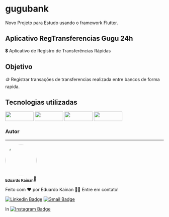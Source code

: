 # gugubank

Novo Projeto para Estudo usando o framework Flutter.

## Aplicativo RegTransferencias Gugu 24h
 
 :heavy_dollar_sign: Aplicativo de Registro de Transferências Rápidas

## Objetivo

:coin: Registrar transações de transferencias realizada entre bancos de forma rapida.

## Tecnologias utilizadas 

<a>

<img align="center" height="30" width="90" src="https://img.shields.io/badge/Flutter-02569B?style=for-the-badge&logo=flutter&logoColor=white">

</a>

<a>

<img align="center" height="30" width="90" src="https://blog.gft.com/br/wp-content/uploads/sites/4/2021/05/1.jpg">

</a>

<a>

<img align="center" height="30" width="90" src="https://miro.medium.com/max/1200/1*qnro_BOCnBQDQg9dMUGp-A.png">

</a>

<a>

<img align="center" height="30" width="90" src="https://miro.medium.com/max/720/0*S0gllBsD11p4kfwO.png">

</a>


### Autor
---

<a>
 <img style="border-radius: 50%" align="center" src="https://avatars.githubusercontent.com/u/31977689?s=400&u=91604a852a531d1ce948d40df3c766c73f158d73&v=4" width="100px;" alt=""/>
 <br />
 <sub><b>Eduardo Kainan</b></sub></a>🚀</a>


Feito com ❤️ por Eduardo Kainan 👋🏽 Entre em contato!

 [![Linkedin Badge](https://img.shields.io/twitter/url?label=linkedin&logo=linkedin&style=flat-square&url=https%3A%2F%2Fwww.linkedin.com%2Fin%2Feduardo-kainan-leite-sousa-14b26024%2F)](https://www.linkedin.com/in/eduardo-kainan-leite-sousa-14b26024/) 
[![Gmail Badge](https://img.shields.io/twitter/url?label=Email&logo=gmail&style=flat-square&url=https%3A%2F%2Fwww.google.com%2Furl%3Fsa%3Dt%26rct%3Dj%26q%3D%26esrc%3Ds%26source%3Dweb%26cd%3D%26cad%3Drja%26uact%3D8%26ved%3D2ahUKEwjCg5Czk6_2AhWRIbkGHdWDA-sQFnoECAkQAQ%26url%3Dhttps%253A%252F%252Fwww.google.com%252Fgmail%252F%26usg%3DAOvVaw3mZ_qbD_gQyp_sqkjrwStn%26cshid%3D1646489545753309)](mailto:eduardokainan.senai@gmail.com)

 ln [![Instagram Badge](https://img.shields.io/twitter/url?color=1de1e3&label=Eduardo%20Kainan&logo=instagram&style=social&url=https%3A%2F%2Fwww.instagram.com%2Feduardu.tec%2F)](https://www.instagram.com/eduardu.tec/)

